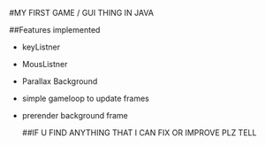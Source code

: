   #MY FIRST GAME / GUI THING IN JAVA


  ##Features implemented 
- keyListner
- MousListner
- Parallax Background
- simple gameloop to update frames
- prerender background frame

  ##IF U FIND ANYTHING THAT I CAN FIX OR IMPROVE PLZ TELL
